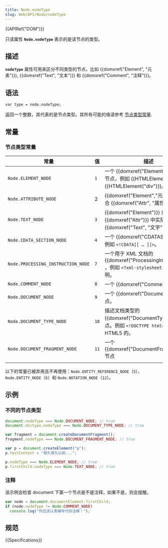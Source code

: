```yaml
---
title: Node.nodeType
slug: Web/API/Node/nodeType
---
```


{{APIRef("DOM")}}

只读属性 **`Node.nodeType`** 表示的是该节点的类型。

## 描述

**`nodeType`** 属性可用来区分不同类型的节点，比如 {{domxref("Element", "元素")}}, {{domxref("Text", "文本")}} 和 {{domxref("Comment", "注释")}}。

## 语法

```plain
var type = node.nodeType;
```

返回一个整数，其代表的是节点类型。其所有可能的值请参考 [节点类型常量](#节点类型常量).

## 常量

### 节点类型常量

| 常量                               | 值   | 描述                                                                                                                        |
| ---------------------------------- | ---- | --------------------------------------------------------------------------------------------------------------------------- |
| `Node.ELEMENT_NODE`                | `1`  | 一个 {{domxref("Element", "元素")}} 节点，例如 {{HTMLElement("p")}} 和 {{HTMLElement("div")}}。 |
| `Node.ATTRIBUTE_NODE`              | 2    | {{domxref("Element","元素")}} 的耦合 {{domxref("Attr", "属性")}}。                                  |
| `Node.TEXT_NODE`                   | `3`  | {{domxref("Element")}} 或者 {{domxref("Attr")}} 中实际的 {{domxref("Text", "文字")}}                |
| `Node.CDATA_SECTION_NODE`          | `4`  | 一个 {{domxref("CDATASection")}}，例如 `<!CDATA[[ … ]]>`。                                                         |
| `Node.PROCESSING_INSTRUCTION_NODE` | `7`  | 一个用于 XML 文档的 {{domxref("ProcessingInstruction")}} ，例如 `<?xml-stylesheet ... ?>` 声明。                |
| `Node.COMMENT_NODE`                | `8`  | 一个 {{domxref("Comment")}} 节点。                                                                                    |
| `Node.DOCUMENT_NODE`               | `9`  | 一个 {{domxref("Document")}} 节点。                                                                                |
| `Node.DOCUMENT_TYPE_NODE`          | `10` | 描述文档类型的 {{domxref("DocumentType")}} 节点。例如 `<!DOCTYPE html>` 就是用于 HTML5 的。                        |
| `Node.DOCUMENT_FRAGMENT_NODE`      | `11` | 一个 {{domxref("DocumentFragment")}} 节点                                                                          |
|                                    |      |                                                                                                                             |

以下的常量已被弃用且不再使用：`Node.ENTITY_REFERENCE_NODE`（`5`）、`Node.ENTITY_NODE`（`6`）和 `Node.NOTATION_NODE`（`12`）。

## 示例

### 不同的节点类型

```js
document.nodeType === Node.DOCUMENT_NODE; // true
document.doctype.nodeType === Node.DOCUMENT_TYPE_NODE; // true

var fragment = document.createDocumentFragment();
fragment.nodeType === Node.DOCUMENT_FRAGMENT_NODE; // true

var p = document.createElement("p");
p.textContent = "很久很久以前...";

p.nodeType === Node.ELEMENT_NODE; // true
p.firstChild.nodeType === Node.TEXT_NODE; // true
```

### 注释

该示例会检查 document 下第一个节点是不是注释，如果不是，则会提醒。

```js
var node = document.documentElement.firstChild;
if (node.nodeType != Node.COMMENT_NODE)
  console.log("你应该认真编写代码注释！");
```

## 规范

{{Specifications}}
